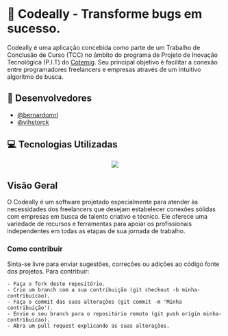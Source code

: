 
# 🚀 Codeally - Transforme bugs em sucesso.

Codeally é uma aplicação concebida como parte de um Trabalho de Conclusão de Curso (TCC) no âmbito do programa de Projeto de Inovação Tecnológica (P.I.T) do [Cotemig](https://www.cotemig.com.br). Seu principal objetivo é facilitar a conexão entre programadores freelancers e empresas através de um intuitivo algoritmo de busca.


## 👾 Desenvolvedores

 - [@bernardomrl](https://github.com/bernardomrl/)
 - [@vihstorck](https://github.com/vihstorck)


## 💻 Tecnologias Utilizadas

<p align="center">
  <a href="https://github.com/bernardomrl/codeally">
    <img src="https://skillicons.dev/icons?i=figma,postman,express,mysql,ts,nextjs,tailwind,git,aws" />
  </a>
</p>


## Visão Geral

O Codeally é um software projetado especialmente para atender às necessidades dos freelancers que desejam estabelecer conexões sólidas com empresas em busca de talento criativo e técnico. Ele oferece uma variedade de recursos e ferramentas para apoiar os profissionais independentes em todas as etapas de sua jornada de trabalho.


### Como contribuir

Sinta-se livre para enviar sugestões, correções ou adições ao código fonte dos projetos. Para contribuir:

    - Faça o fork deste repositório.
    - Crie um branch com a sua contribuição (git checkout -b minha-contribuicao).
    - Faça o commit das suas alterações (git commit -m 'Minha contribuição').
    - Envie o seu branch para o repositório remoto (git push origin minha-contribuicao).
    - Abra um pull request explicando as suas alterações.
